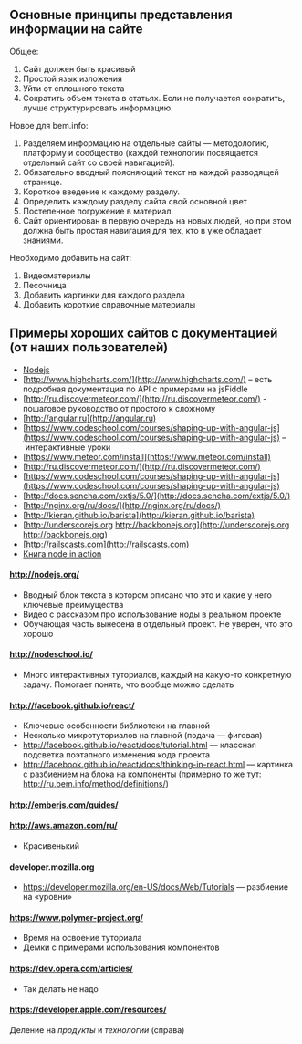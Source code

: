 ## Основные принципы представления информации на сайте

Общее:
1. Сайт должен быть красивый
1. Простой язык изложения
1. Уйти от сплошного текста
1. Сократить объем текста в статьях. Если не получается сократить, лучше структурировать информацию.

Новое для bem.info:
1. Разделяем информацию на отдельные сайты — методологию, платформу и сообщество (каждой технологии посвящается отдельный сайт со своей навигацией).
1. Обязательно вводный поясняющий текст на каждой разводящей странице.
1. Короткое введение к каждому разделу.
1. Определить каждому разделу сайта свой основной цвет
1. Постепенное погружение в материал.
1. Сайт ориентирован в первую очередь на новых людей, но при этом должна быть простая навигация для тех, кто в уже обладает знаниями.

Необходимо добавить на сайт:
1. Видеоматериалы
1. Песочница
1. Добавить картинки для каждого раздела
1. Добавить короткие справочные материалы


## Примеры хороших сайтов с документацией (от наших пользователей)

* [Nodejs](nodejs.org)
* [http://www.highcharts.com/](http://www.highcharts.com/) – есть подробная документация по API с примерами на jsFiddle
* [http://ru.discovermeteor.com/](http://ru.discovermeteor.com/) - пошаговое руководство от простого к сложному
* [http://angular.ru](http://angular.ru)
* [https://www.codeschool.com/courses/shaping-up-with-angular-js](https://www.codeschool.com/courses/shaping-up-with-angular-js) – интерактивные уроки
* [https://www.meteor.com/install](https://www.meteor.com/install)
* [http://ru.discovermeteor.com/](http://ru.discovermeteor.com/)
* [https://www.codeschool.com/courses/shaping-up-with-angular-js](https://www.codeschool.com/courses/shaping-up-with-angular-js)
* [http://docs.sencha.com/extjs/5.0/](http://docs.sencha.com/extjs/5.0/)
* [http://nginx.org/ru/docs/](http://nginx.org/ru/docs/)
* [http://kieran.github.io/barista](http://kieran.github.io/barista)
* [http://underscorejs.org http://backbonejs.org](http://underscorejs.org http://backbonejs.org)
* [http://railscasts.com](http://railscasts.com)
* [Книга node in action](http://guides.rubyonrails.org)

#### http://nodejs.org/

* Вводный блок текста в котором описано что это и какие у него ключевые преимущества
* Видео с рассказом про использование ноды в реальном проекте
* Обучающая часть вынесена в отдельный проект. Не уверен, что это хорошо

#### http://nodeschool.io/

* Много интерактивных туториалов, каждый на какую-то конкретную задачу. Помогает понять, что вообще можно сделать

#### http://facebook.github.io/react/

* Ключевые особенности библиотеки на главной
* Несколько микротуториалов на главной (подача — фиговая)
* http://facebook.github.io/react/docs/tutorial.html — классная подсветка поэтапного изменения кода проекта
* http://facebook.github.io/react/docs/thinking-in-react.html — картинка с разбиением на блока на компоненты (примерно то же тут: http://ru.bem.info/method/definitions/)

#### http://emberjs.com/guides/
#### http://aws.amazon.com/ru/

* Красивенький

#### developer.mozilla.org

* https://developer.mozilla.org/en-US/docs/Web/Tutorials — разбиение на «уровни»

#### https://www.polymer-project.org/

* Время на освоение туториала
* Демки с примерами использования компонентов

#### https://dev.opera.com/articles/
* Так делать не надо

#### https://developer.apple.com/resources/

Деление на *продукты* и *технологии* (справа)
